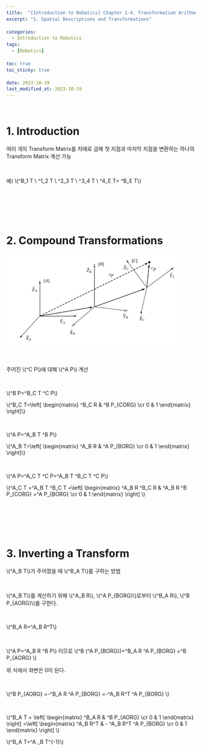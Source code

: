 ```yaml
---
title:  "[Introduction to Robotics] Chapter 1-4. Transformation Arithmetic"
excerpt: "1. Spatial Descriptions and Transformations"

categories:
  - Introduction to Robotics
tags:
  - [Robotics]

toc: true
toc_sticky: true
 
date: 2023-10-19
last_modified_at: 2023-10-19
---
```


&nbsp;

# 1. Introduction
여러 개의 Transform Matrix를 차례로 곱해 첫 지점과 마지막 지점을 변환하는 하나의 Transform Matrix 계산 가능

&nbsp;

예) \\(^B_1 T \ ^1_2 T \ ^2_3 T \ ^3_4 T \ ^4_E T= ^B_E T\\)

&nbsp;

&nbsp;

&nbsp;

# 2. Compound Transformations
![image](/assets/images/IR_Figure2.12.png)

&nbsp;

주어진 \\(^C P\\)에 대해 \\(^A P\\) 계산

&nbsp;

\\(^B P=^B_C T ^C P\\)

\\(^B_C T=\left[ \begin{matrix} ^B_C R & ^B P_{CORG} \cr 0 & 1 \end{matrix} \right]\\)

&nbsp;

\\(^A P=^A_B T ^B P\\)

\\(^A_B T=\left[ \begin{matrix} ^A_B R & ^A P_{BORG} \cr 0 & 1 \end{matrix} \right]\\)

&nbsp;

\\(^A P=^A_C T ^C P=^A_B T ^B_C T ^C P\\)

\\(^A_C T =^A_B T ^B_C T =\left[ \begin{matrix} ^A_B R ^B_C R & ^A_B R ^B P_{CORG} +^A P_{BORG} \cr 0 & 1 \end{matrix} \right] \\)

&nbsp;

&nbsp;

&nbsp;

# 3. Inverting a Transform
\\(^A_B T\\)가 주어졌을 때 \\(^B_A T\\)를 구하는 방법

&nbsp;

\\(^A_B T\\)를 계산하기 위해 \\(^A_B R\\), \\(^A P_{BORG}\\)로부터 \\(^B_A R\\), \\(^B P_{AORG}\\)를 구한다.

&nbsp;

\\(^B_A R=^A_B R^T\\)

&nbsp;

\\(^A P=^A_B R ^B P\\) 이므로 \\(^B (^A P_{BORG})=^B_A R ^A P_{BORG} +^B P_{AORG} \\)

위 식에서 좌변은 0이 된다.

&nbsp;

\\(^B P_{AORG} =-^B_A R ^A P_{BORG} =-^A_B R^T ^A P_{BORG} \\)

&nbsp;

\\(^B_A T = \left[ \begin{matrix} ^B_A R & ^B P_{AORG} \cr 0 & 1 \end{matrix} \right] =\left[ \begin{matrix} ^A_B R^T & - ^A_B R^T ^A P_{BORG} \cr 0 & 1 \end{matrix} \right] \\)

\\(^B_A T=^A _B T^{-1}\\)

